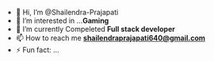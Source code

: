 - 👋 Hi, I’m @Shailendra-Prajapati
- 👀 I’m interested in ...**Gaming**
- 🌱 I’m currently Compeleted **Full stack developer**
- 📫 How to reach me **shailendraprajapati640@gmail.com**
- ⚡ Fun fact: ...

<!---
Shailendra-Prajapati-03/Shailendra-Prajapati-03 is a ✨ special ✨ repository because its `README.md` (this file) appears on your GitHub profile.
You can click the Preview link to take a look at your changes.
--->
